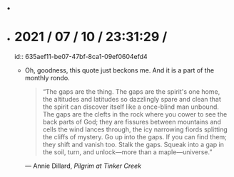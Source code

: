 -
- # 2021 / 07 / 10 / 23:31:29 /
  id:: 635aef11-be07-47bf-8ca1-09ef0604efd4
	- Oh, goodness, this quote just beckons me. And it is a part of the monthly rondo.
	  
	  > “The gaps are the thing. The gaps are the spirit's one home, the altitudes and latitudes so dazzlingly spare and clean that the spirit can discover itself like a once-blind man unbound. The gaps are the clefts in the rock where you cower to see the back parts of God; they are fissures between mountains and cells the wind lances through, the icy narrowing fiords splitting the cliffs of mystery. Go up into the gaps. If you can find them; they shift and vanish too. Stalk the gaps. Squeak into a gap in the soil, turn, and unlock—more than a maple—universe.”
	  
	  ― Annie Dillard, *Pilgrim at Tinker Creek*
	  
	  
	  <!-- Exported from TiddlyWiki at 19:18, 22nd October 2022 -->